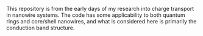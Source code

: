 This repository is from the early days of my research into charge transport in nanowire systems. The code has some applicability to both quantum rings and core/shell nanowires, and what is considered here is primarily the conduction band structure.
